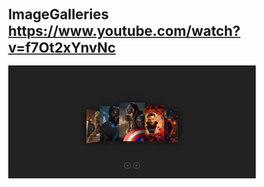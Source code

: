 # ImageGalleries https://www.youtube.com/watch?v=f7Ot2xYnvNc
<p align="center">
  <img src="preview.png" alt="preview del proyecto" max-width="1600">
</p>